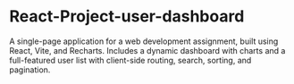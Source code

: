 # React-Project-user-dashboard
A single-page application for a web development assignment, built using React, Vite, and Recharts. Includes a dynamic dashboard with charts and a full-featured user list with client-side routing, search, sorting, and pagination.
